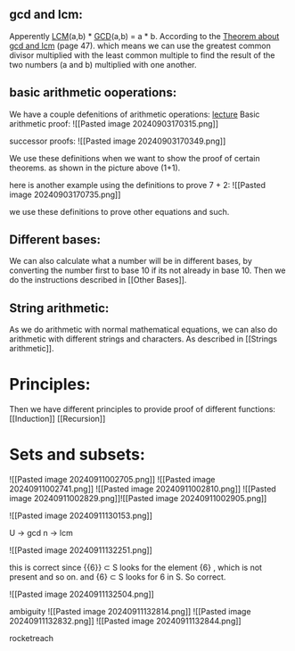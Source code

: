 ## gcd and lcm:
Apperently [LCM](Discrete/Oppgaver/Arithmetic/Least%20common%20multiple)(a,b) * [GCD](Discrete/Oppgaver/Arithmetic/Greatest%20common%20divisor)(a,b) = a * b. According to the [Theorem about gcd and lcm](https://uia.instructure.com/courses/16240/files/2639182?module_item_id=627022) (page 47).
which means we can use the greatest common divisor multiplied with the least common multiple to find the result of the two numbers (a and b) multiplied with one another.

## basic arithmetic ooperations:
We have a couple defenitions of arithmetic operations: [lecture](https://uia.instructure.com/courses/16240/files/2629763?module_item_id=623801)
Basic arithmetic proof:
![[Pasted image 20240903170315.png]]

successor proofs:
![[Pasted image 20240903170349.png]]

We use these definitions when we want to show the proof of certain theorems.
as shown in the picture above (1+1).


here is another example using the definitions to prove 7 + 2:
![[Pasted image 20240903170735.png]]

we use these definitions to prove other equations and such.

## Different bases:
We can also calculate what a number will be in different bases, by converting the number first to base 10 if its not already in base 10. Then we do the instructions described in [[Other Bases]].


## String arithmetic:
As we do arithmetic with normal mathematical equations, we can also do arithmetic with different strings and characters. As described in [[Strings arithmetic]].





# Principles:

Then we have different principles to provide proof of different functions: 
[[Induction]]
[[Recursion]]




# Sets and subsets:

![[Pasted image 20240911002705.png]]
![[Pasted image 20240911002741.png]]
![[Pasted image 20240911002810.png]]
![[Pasted image 20240911002829.png]]![[Pasted image 20240911002905.png]]



![[Pasted image 20240911130153.png]]


U -> gcd
n -> lcm



![[Pasted image 20240911132251.png]]

this is correct since {{6}} $\subset$ S looks for the element {6} , which is not present and so on.
and {6} $\subset$ S looks for 6 in S. So correct.

![[Pasted image 20240911132504.png]]

ambiguity
![[Pasted image 20240911132814.png]]
![[Pasted image 20240911132832.png]]
![[Pasted image 20240911132844.png]]







rocketreach